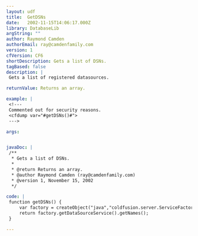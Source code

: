 ```yaml
---
layout: udf
title:  GetDSNs
date:   2002-11-15T14:06:17.000Z
library: DatabaseLib
argString: ""
author: Raymond Camden
authorEmail: ray@camdenfamily.com
version: 1
cfVersion: CF6
shortDescription: Gets a list of DSNs.
tagBased: false
description: |
 Gets a list of registered datasources.

returnValue: Returns an array.

example: |
 <!---
 Commented out for security reasons.
 <cfdump var="#getDSNs()#">
 --->

args:


javaDoc: |
 /**
  * Gets a list of DSNs.
  * 
  * @return Returns an array. 
  * @author Raymond Camden (ray@camdenfamily.com) 
  * @version 1, November 15, 2002 
  */

code: |
 function getDSNs() {
     var factory = createObject("java","coldfusion.server.ServiceFactory");
     return factory.getDataSourceService().getNames();
 }

---
```


